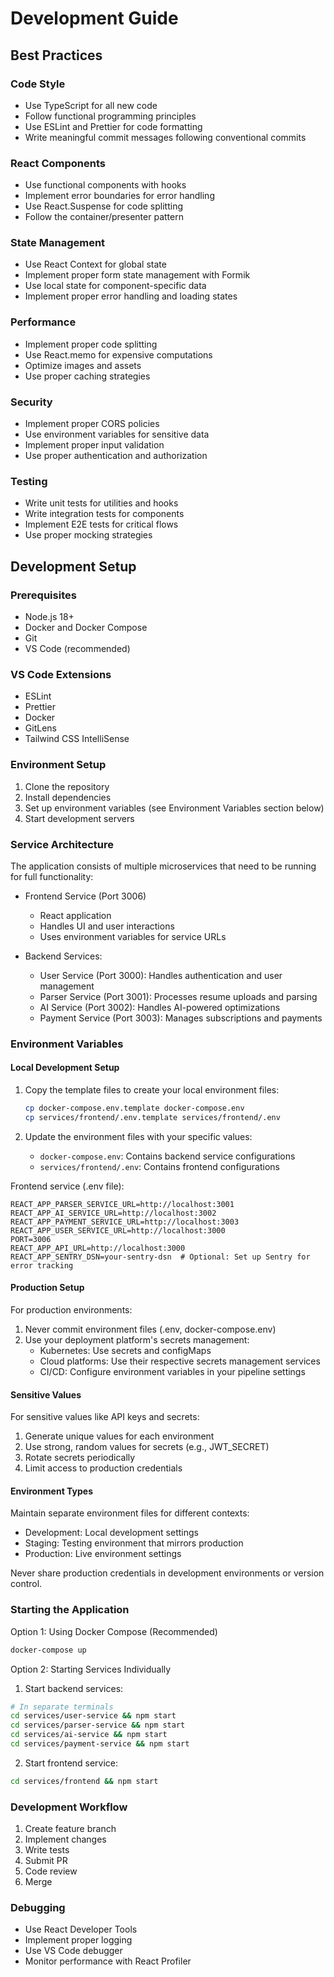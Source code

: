 # Development Guide

## Best Practices

### Code Style
- Use TypeScript for all new code
- Follow functional programming principles
- Use ESLint and Prettier for code formatting
- Write meaningful commit messages following conventional commits

### React Components
- Use functional components with hooks
- Implement error boundaries for error handling
- Use React.Suspense for code splitting
- Follow the container/presenter pattern

### State Management
- Use React Context for global state
- Implement proper form state management with Formik
- Use local state for component-specific data
- Implement proper error handling and loading states

### Performance
- Implement proper code splitting
- Use React.memo for expensive computations
- Optimize images and assets
- Use proper caching strategies

### Security
- Implement proper CORS policies
- Use environment variables for sensitive data
- Implement proper input validation
- Use proper authentication and authorization

### Testing
- Write unit tests for utilities and hooks
- Write integration tests for components
- Implement E2E tests for critical flows
- Use proper mocking strategies

## Development Setup

### Prerequisites
- Node.js 18+
- Docker and Docker Compose
- Git
- VS Code (recommended)

### VS Code Extensions
- ESLint
- Prettier
- Docker
- GitLens
- Tailwind CSS IntelliSense

### Environment Setup
1. Clone the repository
2. Install dependencies
3. Set up environment variables (see Environment Variables section below)
4. Start development servers

### Service Architecture
The application consists of multiple microservices that need to be running for full functionality:

- Frontend Service (Port 3006)
  * React application
  * Handles UI and user interactions
  * Uses environment variables for service URLs

- Backend Services:
  * User Service (Port 3000): Handles authentication and user management
  * Parser Service (Port 3001): Processes resume uploads and parsing
  * AI Service (Port 3002): Handles AI-powered optimizations
  * Payment Service (Port 3003): Manages subscriptions and payments

### Environment Variables

#### Local Development Setup
1. Copy the template files to create your local environment files:
   ```bash
   cp docker-compose.env.template docker-compose.env
   cp services/frontend/.env.template services/frontend/.env
   ```

2. Update the environment files with your specific values:
   - `docker-compose.env`: Contains backend service configurations
   - `services/frontend/.env`: Contains frontend configurations

Frontend service (.env file):
```
REACT_APP_PARSER_SERVICE_URL=http://localhost:3001
REACT_APP_AI_SERVICE_URL=http://localhost:3002
REACT_APP_PAYMENT_SERVICE_URL=http://localhost:3003
REACT_APP_USER_SERVICE_URL=http://localhost:3000
PORT=3006
REACT_APP_API_URL=http://localhost:3000
REACT_APP_SENTRY_DSN=your-sentry-dsn  # Optional: Set up Sentry for error tracking
```

#### Production Setup
For production environments:
1. Never commit environment files (.env, docker-compose.env)
2. Use your deployment platform's secrets management:
   - Kubernetes: Use secrets and configMaps
   - Cloud platforms: Use their respective secrets management services
   - CI/CD: Configure environment variables in your pipeline settings

#### Sensitive Values
For sensitive values like API keys and secrets:
1. Generate unique values for each environment
2. Use strong, random values for secrets (e.g., JWT_SECRET)
3. Rotate secrets periodically
4. Limit access to production credentials

#### Environment Types
Maintain separate environment files for different contexts:
- Development: Local development settings
- Staging: Testing environment that mirrors production
- Production: Live environment settings

Never share production credentials in development environments or version control.

### Starting the Application
Option 1: Using Docker Compose (Recommended)
```bash
docker-compose up
```

Option 2: Starting Services Individually
1. Start backend services:
```bash
# In separate terminals
cd services/user-service && npm start
cd services/parser-service && npm start
cd services/ai-service && npm start
cd services/payment-service && npm start
```

2. Start frontend service:
```bash
cd services/frontend && npm start
```

### Development Workflow
1. Create feature branch
2. Implement changes
3. Write tests
4. Submit PR
5. Code review
6. Merge

### Debugging
- Use React Developer Tools
- Implement proper logging
- Use VS Code debugger
- Monitor performance with React Profiler

